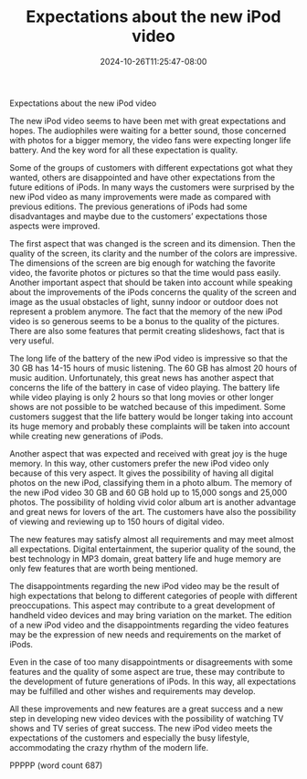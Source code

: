 ﻿---
title: "Expectations about the new iPod video"
date: 2024-10-26T11:25:47-08:00
description: "Ipod-Video Tips for Web Success"
featured_image: "/images/Ipod-Video.jpg"
tags: ["Ipod Video"]
---

Expectations about the new iPod video
      
      
The new iPod video seems to have been met with great expectations and hopes. The audiophiles were waiting for a better sound, those concerned with photos for a bigger memory, the video fans were expecting longer life battery. And the key word for all these expectation is quality.
      
Some of the groups of customers with different expectations got what they wanted, others are disappointed and have other expectations from the future editions of iPods. In many ways the customers were surprised by the new iPod video as many improvements were made as compared with previous editions. The previous generations of iPods had some disadvantages and maybe due to the customers’ expectations those aspects were improved. 
      
The first aspect that was changed is the screen and its dimension. Then the quality of the screen, its clarity and the number of the colors are impressive. The dimensions of the screen are big enough for watching the favorite video, the favorite photos or pictures so that the time would pass easily. Another important aspect that should be taken into account while speaking about the improvements of the iPods concerns the quality of the screen and image as the usual obstacles of light, sunny indoor or outdoor does not represent a problem anymore. The fact that the memory of the new iPod video is so generous seems to be a bonus to the quality of the pictures. There are also some features that permit creating slideshows, fact that is very useful.
        
The long life of the battery of the new iPod video is impressive so that the 30 GB has 14-15 hours of music listening. The 60 GB has almost 20 hours of music audition. Unfortunately, this great news has another aspect that concerns the life of the battery in case of video playing. The battery life while video playing is only 2 hours so that long movies or other longer shows are not possible to be watched because of this impediment. Some customers suggest that the life battery would be longer taking into account its huge memory and probably these complaints will be taken into account while creating new generations of iPods. 
	
Another aspect that was expected and received with great joy is the huge memory. In this way, other customers prefer the new iPod video only because of this very aspect. It gives the possibility of having all digital photos on the new iPod, classifying them in a photo album. The memory of the new iPod video 30 GB and 60 GB hold up to 15,000 songs and 25,000 photos. The possibility of holding vivid color album art is another advantage and great news for lovers of the art. The customers have also the possibility of viewing and reviewing up to 150 hours of digital video. 
	
The new features may satisfy almost all requirements and may meet almost all expectations. Digital entertainment, the superior quality of the sound, the best technology in MP3 domain, great battery life and huge memory are only few features that are worth being mentioned. 
	
The disappointments regarding the new iPod video may be the result of high expectations that belong to different categories of people with different preoccupations. This aspect may contribute to a great development of handheld video devices and may bring variation on the market. The edition of a new iPod video and the disappointments regarding the video features may be the expression of new needs and requirements on the market of iPods.
	
Even in the case of too many disappointments or disagreements with some features and the quality of some aspect are true, these may contribute to the development of future generations of iPods. In this way, all expectations may be fulfilled and other wishes and requirements may develop. 
	
All these improvements and new features are a great success and a new step in developing new video devices with the possibility of watching TV shows and TV series of great success. The new iPod video meets the expectations of the customers and especially the busy lifestyle, accommodating the crazy rhythm of the modern life. 

PPPPP
(word count 687)



